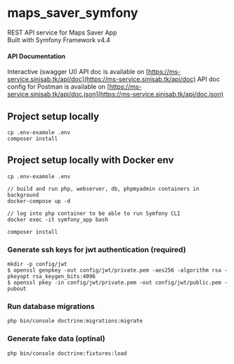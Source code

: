 # maps_saver_symfony

REST API service for Maps Saver App <br>
Built with Symfony Framework v4.4

#### API Documentation
Interactive (swagger UI) API doc is available on [https://ms-service.sinisab.tk/api/doc](https://ms-service.sinisab.tk/api/doc)
API doc config for Postman is available on [https://ms-service.sinisab.tk/api/doc.json](https://ms-service.sinisab.tk/api/doc.json)

## Project setup locally
```
cp .env-examole .env
composer install
```

## Project setup locally with Docker env
```
cp .env-examole .env

// build and run php, webserver, db, phpmyadmin containers in background
docker-compose up -d

// log into php container to be able to run Symfony CLI
docker exec -it symfony_app bash

composer install
```

### Generate ssh keys for jwt authentication (required)
```
mkdir -p config/jwt
$ openssl genpkey -out config/jwt/private.pem -aes256 -algorithm rsa -pkeyopt rsa_keygen_bits:4096
$ openssl pkey -in config/jwt/private.pem -out config/jwt/public.pem -pubout
```

### Run database migrations
```
php bin/console doctrine:migrations:migrate
```

### Generate fake data (optinal)
```
php bin/console doctrine:fixtures:load
```
